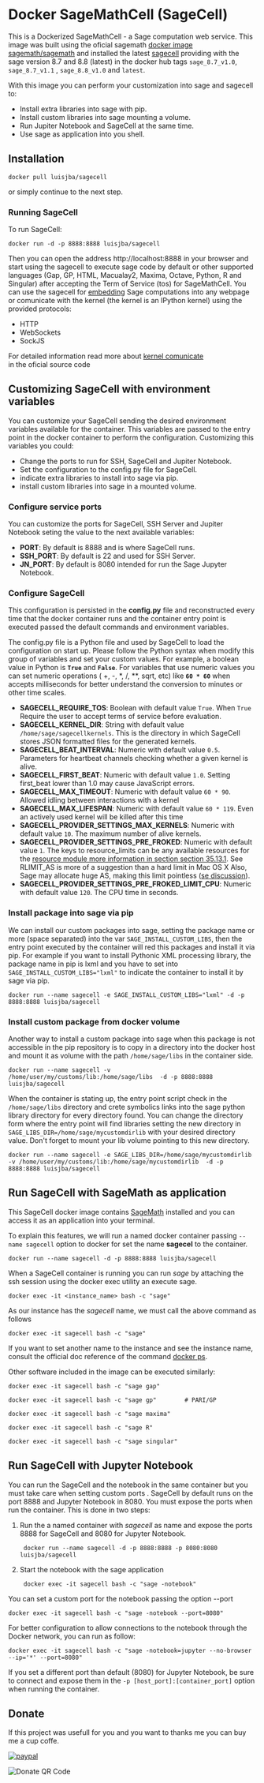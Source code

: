 # Docker SageMathCell (SageCell)

This is a Dockerized SageMathCell - a Sage computation web service.
This image was built using the oficial sagemath
[docker image sagemath/sagemath](https://hub.docker.com/r/sagemath/sagemath) and
installed the latest [sagecell](https://github.com/sagemath/sagecell) providing with the sage version 8.7 and 8.8 (latest) in the docker hub tags `sage_8.7_v1.0`, `sage_8.7_v1.1` , `sage_8.8_v1.0` and `latest`.

With this image you can perform your customization into sage and sagecell to:

- Install extra libraries into sage with pip.
- Install custom libraries into sage mounting a volume.
- Run Jupiter Notebook and SageCell at the same time.
- Use sage as application into you shell.

## Installation

    docker pull luisjba/sagecell

or simply continue to the next step.

### Running SageCell

To run SageCell:

    docker run -d -p 8888:8888 luisjba/sagecell

Then you can open the address http://localhost:8888 in your browser and start
using the sagecell to execute sage code by default or other supported languages 
(Gap, GP, HTML, Macualay2, Maxima, Octave, Python, R and Singular) after accepting 
the Term of Service (tos) for SageMathCell. 
You can use the sagecell for [embedding](https://github.com/sagemath/sagecell/blob/master/doc/embedding.rst) 
Sage computations into any webpage or comunicate with the kernel (the  kernel is an IPython kernel)
using the provided protocols:

- HTTP
- WebSockets  
- SockJS

For detailed information read more about [kernel comunicate](https://github.com/sagemath/sagecell/blob/master/doc/messages.md)  
in the oficial source code

## Customizing SageCell with environment variables

You can customize your SageCell sending the desired  environment variables
available for the container. This variables are passed to the entry point in
the docker container to perform the configuration. Customizing this variables you could:  

- Change the ports to run for SSH, SageCell and Jupiter Notebook.
- Set the configuration to the config.py file for SageCell.
- indicate extra libraries to install into sage via pip.
- install custom libraries into sage in a mounted volume.

### Configure service ports

You can customize the ports for SageCell, SSH Server and Jupiter Notebook
seting the value to the next available variables:

- **PORT**: By default is 8888 and is where SageCell runs.
- **SSH_PORT**: By default is 22 and used for SSH Server.
- **JN_PORT**: By default is 8080 intended for run the Sage Jupyter Notebook.

### Configure SageCell

This configuration is persisted in the **config.py** file and reconstructed
every time that the docker container runs and the container entry point is
executed passed the default commands and environment variables.

The config.py file is a Python file and used by SageCell to load the configuration
on start up. Please follow the Python syntax when modify this group of variables
and set your custom values. For example, a boolean value in Python is **`True`** and **`False`**.
For variables that use numeric values you can set numeric operations ( +, -, *, /, **, sqrt, etc) like  **`60 * 60`** when
accepts milliseconds for better understand the conversion to minutes or other time scales.

- **SAGECELL_REQUIRE_TOS**: Boolean with default value `True`.
When `True` Require the user to accept terms of service before evaluation.
- **SAGECELL_KERNEL_DIR**: String with default value `/home/sage/sagecellkernels`.
This is the directory in which SageCell stores JSON formatted files for the generated kernels.
- **SAGECELL_BEAT_INTERVAL**: Numeric with default value `0.5`.
Parameters for heartbeat channels checking whether a given kernel is alive.
- **SAGECELL_FIRST_BEAT**: Numeric with default value `1.0`.
Setting first_beat lower than 1.0 may cause JavaScript errors.
- **SAGECELL_MAX_TIMEOUT**: Numeric with default value `60 * 90`.
Allowed idling between interactions with a kernel
- **SAGECELL_MAX_LIFESPAN**: Numeric with default value `60 * 119`.
Even an actively used kernel will be killed after this time
- **SAGECELL_PROVIDER_SETTINGS_MAX_KERNELS**: Numeric with default value `10`.
The maximum number of alive kernels.
- **SAGECELL_PROVIDER_SETTINGS_PRE_FROKED**: Numeric with default value `1`.
The keys to resource_limits can be any available resources
for the [resource module more information in section section 35.13.1](http://docs.python.org/library/resource.html ).
See RLIMIT_AS is more of a suggestion than a hard limit in Mac OS X
Also, Sage may allocate huge AS, making this limit pointless
([se discussion](https://groups.google.com/d/topic/sage-devel/1MM7UPcrW18/discussion)).
- **SAGECELL_PROVIDER_SETTINGS_PRE_FROKED_LIMIT_CPU**: Numeric with default value `120`.
The CPU time in seconds.

### Install package into sage via pip

We can install our custom packages into sage, setting the package name or more (space separated) into
the var `SAGE_INSTALL_CUSTOM_LIBS`, then the entry point executed by the container will red this packages
and install it via pip. For example if you want to install Pythonic XML processing library, the package name
in pip is lxml and you have to set into `SAGE_INSTALL_CUSTOM_LIBS="lxml"` to indicate the container to install
it by sage via pip.

    docker run --name sagecell -e SAGE_INSTALL_CUSTOM_LIBS="lxml" -d -p 8888:8888 luisjba/sagecell   

### Install custom package from docker volume

Another way to install a custom package into sage when this package is not accessible in the pip
repository is to copy in a directory into the docker host and mount it as volume with the path `/home/sage/libs`
in the container side.

    docker run --name sagecell -v /home/user/my/customs/lib:/home/sage/libs  -d -p 8888:8888 luisjba/sagecell

When the container is stating up, the entry point script check in the `/home/sage/libs` directory and crete symbolics links
into the sage python library directory for every directory found. You can change the directory form where
the entry point will find libraries setting the new directory in `SAGE_LIBS_DIR=/home/sage/mycustomdirlib`
with your desired directory value. Don't forget to mount your lib volume pointing to this new directory.

    docker run --name sagecell -e SAGE_LIBS_DIR=/home/sage/mycustomdirlib -v /home/user/my/customs/lib:/home/sage/mycustomdirlib  -d -p 8888:8888 luisjba/sagecell

## Run SageCell with SageMath as application

This SageCell docker image contains [SageMath](http://www.sagemath.org "SageMath is a free open-source mathematics software system licensed under the GPL")
installed and you can access it as an application into your terminal.

To explain this features, we will run a named docker container passing `--name sagecell` option to docker for
set the name **sagecel** to the container.

    docker run --name sagecell -d -p 8888:8888 luisjba/sagecell

When a SageCell container is running you can run *sage* by attaching the ssh session using
the docker exec utility an execute sage.

    docker exec -it <instance_name> bash -c "sage"

As our instance has the *sagecell* name, we must call the above command as follows

    docker exec -it sagecell bash -c "sage"

If you want to set another name to the instance and see the instance name, consult the official
doc reference of the command [docker ps](https://docs.docker.com/engine/reference/commandline/ps/).

Other software included in the image can be executed similarly:

    docker exec -it sagecell bash -c "sage gap"

    docker exec -it sagecell bash -c "sage gp"        # PARI/GP

    docker exec -it sagecell bash -c "sage maxima"

    docker exec -it sagecell bash -c "sage R"

    docker exec -it sagecell bash -c "sage singular"

## Run SageCell with Jupyter Notebook

You can run the SageCell and the notebook in the same container but you
must take care when setting custom ports . SageCell by default runs on the port 8888
and Jupyter Notebook in 8080. You must expose the ports when run the container.
This is done in two steps:

1. Run the a named container with *sagecell* as name and expose the ports 8888 for SageCell
and 8080 for Jupyter Notebook.

        docker run --name sagecell -d -p 8888:8888 -p 8080:8080 luisjba/sagecell

2. Start the notebook with the sage application

        docker exec -it sagecell bash -c "sage -notebook"

You can set a custom port for the notebook passing the option --port

    docker exec -it sagecell bash -c "sage -notebook --port=8080"

For better configuration to allow connections to the notebook through the Docker network, you can run as follow:

    docker exec -it sagecell bash -c "sage -notebook=jupyter --no-browser --ip='*' --port=8080"

If you set a different port than default (8080) for Jupyter Notebook, be sure to connect and expose
them in the `-p [host_port]:[container_port]` option when running the container.

## Donate

If this project was usefull for you and you want to thanks me you can buy me a cup coffe.

[![paypal](https://www.paypalobjects.com/en_US/i/btn/btn_donateCC_LG.gif)](https://www.paypal.com/cgi-bin/webscr?cmd=_s-xclick&hosted_button_id=GVCZHZPGL7E2U&source=url)

![Donate QR Code ](images/Donate_QR_Code.png "Buy me a cup of Coffe :)")
